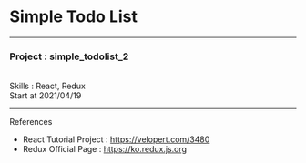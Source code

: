 # Simple Todo List

---
<h3>Project : simple_todolist_2</h3>
<br/>
Skills : React, Redux
<br/>
Start at 2021/04/19

---

References 
- React Tutorial Project : https://velopert.com/3480
- Redux Official Page : https://ko.redux.js.org
